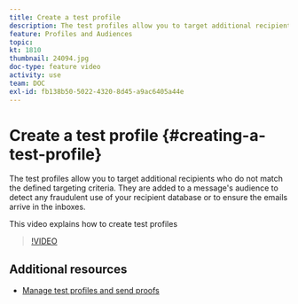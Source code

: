 ```yaml
---
title: Create a test profile
description: The test profiles allow you to target additional recipients who do not match the defined targeting criteria. They are added to a message's audience to detect any fraudulent use of your recipient database or to ensure the emails arrive in the inboxes.
feature: Profiles and Audiences
topic: 
kt: 1810
thumbnail: 24094.jpg
doc-type: feature video
activity: use
team: DOC
exl-id: fb138b50-5022-4320-8d45-a9ac6405a44e
---
```

# Create a test profile {#creating-a-test-profile}

The test profiles allow you to target additional recipients who do not match the defined targeting criteria. They are added to a message's audience to detect any fraudulent use of your recipient database or to ensure the emails arrive in the inboxes. 

This video explains how to create test profiles

>[!VIDEO](https://video.tv.adobe.com/v/24094?quality=12)

## Additional resources

* [Manage test profiles and send proofs](https://docs.adobe.com/content/help/en/campaign-standard/using/testing-and-sending/preparing-and-testing-messages/managing-test-profiles-and-sending-proofs.html)
